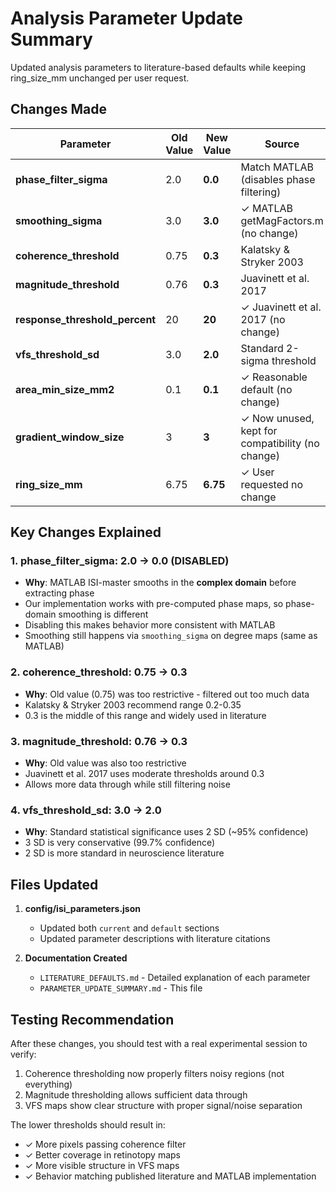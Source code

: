 # Analysis Parameter Update Summary

Updated analysis parameters to literature-based defaults while keeping ring_size_mm unchanged per user request.

## Changes Made

| Parameter | Old Value | New Value | Source |
|-----------|-----------|-----------|--------|
| **phase_filter_sigma** | 2.0 | **0.0** | Match MATLAB (disables phase filtering) |
| **smoothing_sigma** | 3.0 | **3.0** | ✓ MATLAB getMagFactors.m (no change) |
| **coherence_threshold** | 0.75 | **0.3** | Kalatsky & Stryker 2003 |
| **magnitude_threshold** | 0.76 | **0.3** | Juavinett et al. 2017 |
| **response_threshold_percent** | 20 | **20** | ✓ Juavinett et al. 2017 (no change) |
| **vfs_threshold_sd** | 3.0 | **2.0** | Standard 2-sigma threshold |
| **area_min_size_mm2** | 0.1 | **0.1** | ✓ Reasonable default (no change) |
| **gradient_window_size** | 3 | **3** | ✓ Now unused, kept for compatibility (no change) |
| **ring_size_mm** | 6.75 | **6.75** | ✓ User requested no change |

## Key Changes Explained

### 1. phase_filter_sigma: 2.0 → 0.0 (DISABLED)
- **Why**: MATLAB ISI-master smooths in the **complex domain** before extracting phase
- Our implementation works with pre-computed phase maps, so phase-domain smoothing is different
- Disabling this makes behavior more consistent with MATLAB
- Smoothing still happens via `smoothing_sigma` on degree maps (same as MATLAB)

### 2. coherence_threshold: 0.75 → 0.3
- **Why**: Old value (0.75) was too restrictive - filtered out too much data
- Kalatsky & Stryker 2003 recommend range 0.2-0.35
- 0.3 is the middle of this range and widely used in literature

### 3. magnitude_threshold: 0.76 → 0.3
- **Why**: Old value was also too restrictive
- Juavinett et al. 2017 uses moderate thresholds around 0.3
- Allows more data through while still filtering noise

### 4. vfs_threshold_sd: 3.0 → 2.0
- **Why**: Standard statistical significance uses 2 SD (~95% confidence)
- 3 SD is very conservative (99.7% confidence)
- 2 SD is more standard in neuroscience literature

## Files Updated

1. **config/isi_parameters.json**
   - Updated both `current` and `default` sections
   - Updated parameter descriptions with literature citations

2. **Documentation Created**
   - `LITERATURE_DEFAULTS.md` - Detailed explanation of each parameter
   - `PARAMETER_UPDATE_SUMMARY.md` - This file

## Testing Recommendation

After these changes, you should test with a real experimental session to verify:
1. Coherence thresholding now properly filters noisy regions (not everything)
2. Magnitude thresholding allows sufficient data through
3. VFS maps show clear structure with proper signal/noise separation

The lower thresholds should result in:
- ✓ More pixels passing coherence filter
- ✓ Better coverage in retinotopy maps
- ✓ More visible structure in VFS maps
- ✓ Behavior matching published literature and MATLAB implementation

